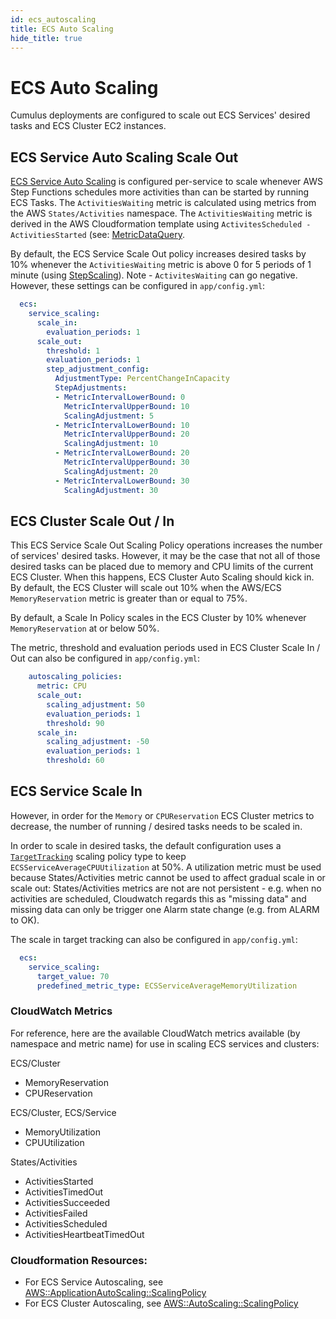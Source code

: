 ```yaml
---
id: ecs_autoscaling
title: ECS Auto Scaling
hide_title: true
---
```


# ECS Auto Scaling

Cumulus deployments are configured to scale out ECS Services' desired tasks and ECS Cluster EC2 instances.

## ECS Service Auto Scaling Scale Out

[ECS Service Auto Scaling](https://docs.aws.amazon.com/AmazonECS/latest/developerguide/service-auto-scaling.html) is configured per-service to scale whenever AWS Step Functions schedules more activities than can be started by running ECS Tasks. The `ActivitiesWaiting` metric is calculated using metrics from the AWS `States/Activities` namespace. The `ActivitiesWaiting` metric is derived in the AWS Cloudformation template using `ActivitesScheduled - ActivitiesStarted` (see: [MetricDataQuery](https://docs.aws.amazon.com/AWSCloudFormation/latest/UserGuide/aws-properties-cloudwatch-alarm-metricdataquery.html). 

By default, the ECS Service Scale Out policy increases desired tasks by 10% whenever the `ActivitiesWaiting` metric is above 0 for 5 periods of 1 minute (using [StepScaling](https://docs.aws.amazon.com/autoscaling/application/userguide/application-auto-scaling-step-scaling-policies.html)). Note - `ActivitesWaiting` can go negative. However, these settings can be configured in `app/config.yml`:

```yaml
  ecs:
    service_scaling:
      scale_in:
        evaluation_periods: 1
      scale_out:
        threshold: 1
        evaluation_periods: 1
        step_adjustment_config:
          AdjustmentType: PercentChangeInCapacity
          StepAdjustments:
          - MetricIntervalLowerBound: 0
            MetricIntervalUpperBound: 10
            ScalingAdjustment: 5
          - MetricIntervalLowerBound: 10
            MetricIntervalUpperBound: 20
            ScalingAdjustment: 10
          - MetricIntervalLowerBound: 20
            MetricIntervalUpperBound: 30
            ScalingAdjustment: 20
          - MetricIntervalLowerBound: 30
            ScalingAdjustment: 30
```

## ECS Cluster Scale Out / In

This ECS Service Scale Out Scaling Policy operations increases the number of services' desired tasks. However, it may be the case that not all of those desired tasks can be placed due to memory and CPU limits of the current ECS Cluster. When this happens, ECS Cluster Auto Scaling should kick in. By default, the ECS Cluster will scale out 10% when the AWS/ECS `MemoryReservation` metric is greater than or equal to 75%. 

By default, a Scale In Policy scales in the ECS Cluster by 10% whenever `MemoryReservation` at or below 50%.

The metric, threshold and evaluation periods used in ECS Cluster Scale In / Out can also be configured in `app/config.yml`:

```yaml
    autoscaling_policies:
      metric: CPU
      scale_out:
        scaling_adjustment: 50
        evaluation_periods: 1
        threshold: 90
      scale_in:
        scaling_adjustment: -50
        evaluation_periods: 1
        threshold: 60 
```

## ECS Service Scale In

However, in order for the `Memory` or `CPUReservation` ECS Cluster metrics to decrease, the number of running / desired tasks needs to be scaled in.

In order to scale in desired tasks, the default configuration uses a [`TargetTracking`](https://docs.aws.amazon.com/autoscaling/application/userguide/application-auto-scaling-target-tracking.html) scaling policy type to keep `ECSServiceAverageCPUUtilization` at 50%. A utilization metric must be used because States/Activities metric cannot be used to affect gradual scale in or scale out: States/Activities metrics are not are not persistent - e.g. when no activities are scheduled, Cloudwatch regards this as "missing data" and missing data can only be trigger one Alarm state change (e.g. from ALARM to OK).

The scale in target tracking can also be configured in `app/config.yml`:

```yaml
  ecs:
    service_scaling:
      target_value: 70
      predefined_metric_type: ECSServiceAverageMemoryUtilization
```

### CloudWatch Metrics

For reference, here are the available CloudWatch metrics available (by namespace and metric name) for use in scaling ECS services and clusters:

ECS/Cluster
* MemoryReservation
* CPUReservation

ECS/Cluster, ECS/Service
* MemoryUtilization
* CPUUtilization

States/Activities
* ActivitiesStarted
* ActivitiesTimedOut
* ActivitiesSucceeded
* ActivitiesFailed
* ActivitiesScheduled
* ActivitiesHeartbeatTimedOut

### Cloudformation Resources:

* For ECS Service Autoscaling, see [AWS::ApplicationAutoScaling::ScalingPolicy](https://docs.aws.amazon.com/AWSCloudFormation/latest/UserGuide/aws-resource-applicationautoscaling-scalingpolicy.html#cfn-applicationautoscaling-scalingpolicy-stepscalingpolicyconfiguration)
* For ECS Cluster Autoscaling, see [AWS::AutoScaling::ScalingPolicy](https://docs.aws.amazon.com/AWSCloudFormation/latest/UserGuide/aws-properties-as-policy.html)

